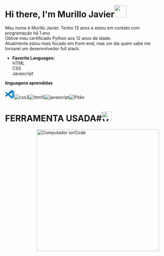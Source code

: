 # Hi there, I'm Murillo Javier<img src="https://media3.giphy.com/media/RJPIsQasw54INPJ7yv/giphy.gif"  width="40px" height="40px">


Meu nome é Murillo Javier. Tenho 13 anos e estou em contato com programação há 1 ano.<br>
Obtive meu certificado Python aos 12 anos de idade. <br>
Atualmente estou mais focado em front-end, mas um dia quem sabe me tornarei um desenvolvedor full stack.<br>



- **Favorite Languages:** <br>
HTML <br>
CSS <br>
Javascript<br>

**linguagens aprendidas**

<svg xmlns="http://www.w3.org/2000/svg" height="30" viewBox="-11.9 -2 1003.9 995.6" width="30"><path d="m12.1 353.9s-24-17.3 4.8-40.4l67.1-60s19.2-20.2 39.5-2.6l619.2 468.8v224.8s-.3 35.3-45.6 31.4z" fill="#2489ca"/><path d="m171.7 498.8-159.6 145.1s-16.4 12.2 0 34l74.1 67.4s17.6 18.9 43.6-2.6l169.2-128.3z" fill="#1070b3"/><path d="m451.9 500 292.7-223.5-1.9-223.6s-12.5-48.8-54.2-23.4l-389.5 354.5z" fill="#0877b9"/><path d="m697.1 976.2c17 17.4 37.6 11.7 37.6 11.7l228.1-112.4c29.2-19.9 25.1-44.6 25.1-44.6v-671.2c0-29.5-30.2-39.7-30.2-39.7l-197.7-95.3c-43.2-26.7-71.5 4.8-71.5 4.8s36.4-26.2 54.2 23.4v887.5c0 6.1-1.3 12.1-3.9 17.5-5.2 10.5-16.5 20.3-43.6 16.2z" fill="#3c99d4"/></svg><img alt="css3" src="https://camo.githubusercontent.com/3e174760f040ff72a1350d8a0355cf43ebede6411caac0d79c20bb7206991f15/68747470733a2f2f69636f6e67722e616d2f64657669636f6e2f637373332d6f726967696e616c2e7376673f73697a653d333626636f6c6f723d63757272656e74436f6c6f72" data-canonical-src="https://icongr.am/devicon/css3-original.svg?size=36&amp;color=currentColor" style="max-width:100%;"><img alt="html5" src="https://camo.githubusercontent.com/9d31fe49d852d2c0c138d6726bb6367ebbb83662dff601baf2b8c11440efa07a/68747470733a2f2f69636f6e67722e616d2f64657669636f6e2f68746d6c352d6f726967696e616c2e7376673f73697a653d333626636f6c6f723d63757272656e74436f6c6f72" data-canonical-src="https://icongr.am/devicon/html5-original.svg?size=36&amp;color=currentColor" style="max-width:100%;"><img alt="javascript" src="https://camo.githubusercontent.com/75361b6f8328c59321aa063aba876bbfd4e48a6d0ef201ba1d687a3bb4d6b143/68747470733a2f2f69636f6e67722e616d2f64657669636f6e2f6a6176617363726970742d6f726967696e616c2e7376673f73697a653d333626636f6c6f723d63757272656e74436f6c6f72" data-canonical-src="https://icongr.am/devicon/javascript-original.svg?size=36&amp;color=currentColor" style="max-width:100%;"><img alt="Pitão" src="https://camo.githubusercontent.com/a3fdae95eeb866d0315ec4f7612e013212c26204051b8ba80dd25b4f4de39f3a/68747470733a2f2f69636f6e67722e616d2f64657669636f6e2f707974686f6e2d6f726967696e616c2e7376673f73697a653d333626636f6c6f723d63757272656e74436f6c6f72" data-canonical-src="https://icongr.am/devicon/python-original.svg?size=36&amp;color=currentColor" style="max-width:100%;">

# FERRAMENTA USADA#<img height="32" src="https://camo.githubusercontent.com/97f8c7c8c12c3fea0861c0586d119d35578f25def484b09c315620dac01f4b13/68747470733a2f2f692e696d6775722e636f6d2f5271395455524c2e706e67" alt="Visual Studio Code" data-canonical-src="https://i.imgur.com/Rq9TURL.png" style="max-width:100%;">


<img src="https://camo.githubusercontent.com/819faac558752eeb0aabb5f62e69597b8ae5c524e8074ed0eff369649a6f6003/68747470733a2f2f6d65646961302e67697068792e636f6d2f6d656469612f67554e413751483441654c64652f67697068792e676966" width="400px" align="right" alt="Computador iuriCode" data-canonical-src="https://media0.giphy.com/media/gUNA7QH4AeLde/giphy.gif" style="max-width:100%;">
